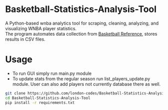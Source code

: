 # Basketball-Statistics-Analysis-Tool

A Python-based wnba analytics tool for scraping, cleaning, analyzing, and visualizing WNBA player statistics.  
The program automates data collection from [Basketball Reference](https://www.basketball-reference.com), stores results in CSV files. 


# Usage
- To run GUI simply run main.py module
- To update stats from the regular season run list_players_update.py module. User can also add players not currently database there as well.

```bash
git clone https://github.com/london-codes/Basketball-Statistics-Analysis-Tool.git
cd Basketball-Statistics-Analysis-Tool
pip install -r requirements.txt
```




